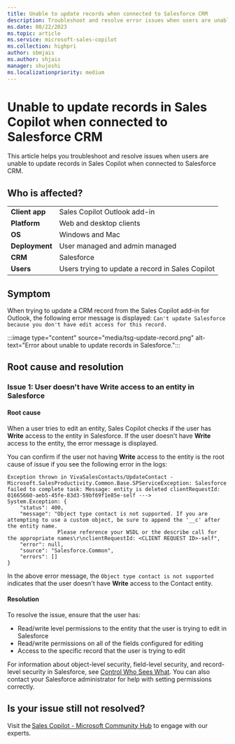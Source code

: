 ```yaml
---
title: Unable to update records when connected to Salesforce CRM
description: Troubleshoot and resolve error issues when users are unable to update records in Sales Copilot when connected to Salesforce CRM.
ms.date: 08/22/2023
ms.topic: article
ms.service: microsoft-sales-copilot
ms.collection: highpri
author: sbmjais
ms.author: shjais
manager: shujoshi
ms.localizationpriority: medium
---
```


# Unable to update records in Sales Copilot when connected to Salesforce CRM

This article helps you troubleshoot and resolve issues when users are unable to update records in Sales Copilot when connected to Salesforce CRM.

## Who is affected?

|  |  |
|---------|---------|
|**Client app**     |  Sales Copilot Outlook add-in        |
|**Platform**     | Web and desktop clients         |
|**OS**     | Windows and Mac         |
|**Deployment**     | User managed and admin managed       |
|**CRM**     | Salesforce      |
|**Users**     | Users trying to update a record in Sales Copilot |

## Symptom

When trying to update a CRM record from the Sales Copilot add-in for Outlook, the following error message is displayed: `Can't update Salesforce because you don't have edit access for this record.`

:::image type="content" source="media/tsg-update-record.png" alt-text="Error about unable to update records in Salesforce.":::

## Root cause and resolution

### Issue 1: User doesn't have Write access to an entity in Salesforce

#### Root cause

When a user tries to edit an entity, Sales Copilot checks if the user has **Write** access to the entity in Salesforce. If the user doesn't have **Write** access to the entity, the error message is displayed.

You can confirm if the user not having **Write** access to the entity is the root cause of issue if you see the following error in the logs:

```
Exception thrown in VivaSalesContacts/UpdateContact - 
Microsoft.SalesProductivity.Common.Base.SPServiceException: Salesforce failed to complete task: Message: entity is deleted clientRequestId: 01665660-aeb5-45fe-83d3-59bf69f1e85e-self ---> 
System.Exception: { 
    "status": 400, 
    "message": "Object type contact is not supported. If you are attempting to use a custom object, be sure to append the '__c' after the entity name. 
                Please reference your WSDL or the describe call for the appropriate names\r\nclientRequestId: <CLIENT REQUEST ID>-self", 
    "error": null, 
    "source": "Salesforce.Common", 
    "errors": [] 
}

```

In the above error message, the `Object type contact is not supported` indicates that the user doesn't have **Write** access to the Contact entity.

#### Resolution

To resolve the issue, ensure that the user has:

- Read/write level permissions to the entity that the user is trying to edit in Salesforce
- Read/write permissions on all of the fields configured for editing
- Access to the specific record that the user is trying to edit

For information about object-level security, field-level security, and record-level security in Salesforce, see [Control Who Sees What](https://help.salesforce.com/s/articleView?id=sf.security_data_access.htm&type=5). You can also contact your Salesforce administrator for help with setting permissions correctly.

## Is your issue still not resolved?

Visit the [Sales Copilot - Microsoft Community Hub](https://techcommunity.microsoft.com/t5/viva-sales/bd-p/VivaSales) to engage with our experts.